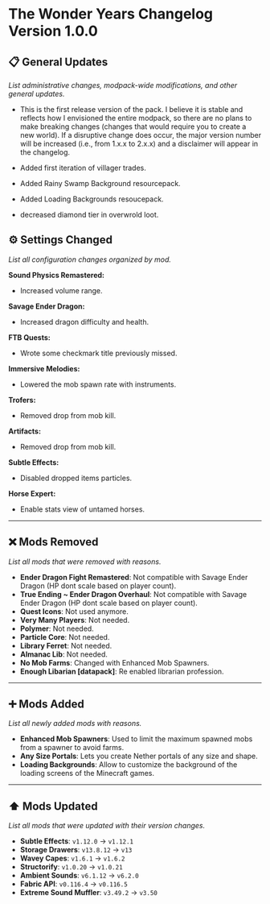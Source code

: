 # The Wonder Years Changelog Version 1.0.0

## 📋 General Updates

*List administrative changes, modpack-wide modifications, and other general updates.*

- This is the first release version of the pack. I believe it is stable and reflects how I envisioned the entire modpack, so there are no plans to make breaking changes (changes that would require you to create a new world). If a disruptive change does occur, the major version number will be increased (i.e., from 1.x.x to 2.x.x) and a disclaimer will appear in the changelog.

- Added first iteration of villager trades.

- Added Rainy Swamp Background resourcepack.

- Added Loading Backgrounds resoucepack.

- decreased diamond tier in overwrold loot.

## ⚙️ Settings Changed

*List all configuration changes organized by mod.*

**Sound Physics Remastered:**

- Increased volume range.

**Savage Ender Dragon:**

- Increased dragon difficulty and health.

**FTB Quests:**

- Wrote some checkmark title previously missed.

**Immersive Melodies:**

- Lowered the mob spawn rate with instruments.

**Trofers:**

- Removed drop from mob kill.

**Artifacts:**

- Removed drop from mob kill.

**Subtle Effects:**

- Disabled dropped items particles.

**Horse Expert:**

- Enable stats view of untamed horses.

---

## ❌ Mods Removed

*List all mods that were removed with reasons.*

- **Ender Dragon Fight Remastered**: Not compatible with Savage Ender Dragon (HP dont scale based on player count).
- **True Ending ~ Ender Dragon Overhaul**: Not compatible with Savage Ender Dragon (HP dont scale based on player count).
- **Quest Icons**: Not used anymore.
- **Very Many Players**: Not needed.
- **Polymer**: Not needed.
- **Particle Core**: Not needed.
- **Library Ferret**: Not needed.
- **Almanac Lib**: Not needed.
- **No Mob Farms**: Changed with Enhanced Mob Spawners.
- **Enough Libarian [datapack]**: Re enabled librarian profession.

---

## ➕ Mods Added

*List all newly added mods with reasons.*

- **Enhanced Mob Spawners**: Used to limit the maximum spawned mobs from a spawner to avoid farms.
- **Any Size Portals**: Lets you create Nether portals of any size and shape.
- **Loading Backgrounds**: Allow to customize the background of the loading screens of the Minecraft games.

---

## ⬆️ Mods Updated

*List all mods that were updated with their version changes.*

- **Subtle Effects**: `v1.12.0` → `v1.12.1`
- **Storage Drawers**: `v13.8.12` → `v13`
- **Wavey Capes**: `v1.6.1` → `v1.6.2`
- **Structorify**: `v1.0.20` → `v1.0.21`
- **Ambient Sounds**: `v6.1.12` → `v6.2.0`
- **Fabric API**: `v0.116.4` → `v0.116.5`
- **Extreme Sound Muffler**: `v3.49.2` → `v3.50`
